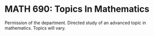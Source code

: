 # MATH 690: Topics In Mathematics

Permission of the department. Directed study of an advanced topic in mathematics. Topics will vary.